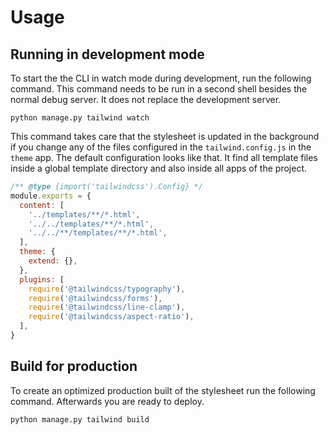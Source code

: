 # Usage

## Running in development mode

To start the the CLI in watch mode during development, run the following command. This command needs to be run in a second shell besides the normal debug server. It does not replace the development server.

```shell
python manage.py tailwind watch
```

This command takes care that the stylesheet is updated in the background if you change any of the files configured in the `tailwind.config.js` in the `theme` app. The default configuration looks like that. It find all template files inside a global template directory and also inside all apps of the project.

```javascript
/** @type {import('tailwindcss').Config} */
module.exports = {
  content: [
    '../templates/**/*.html',
    '../../templates/**/*.html',
    '../../**/templates/**/*.html',
  ],
  theme: {
    extend: {},
  },
  plugins: [
    require('@tailwindcss/typography'),
    require('@tailwindcss/forms'),
    require('@tailwindcss/line-clamp'),
    require('@tailwindcss/aspect-ratio'),
  ],
}
```

## Build for production

To create an optimized production built of the stylesheet run the following command. Afterwards you are ready to deploy.

```shell
python manage.py tailwind build
```
